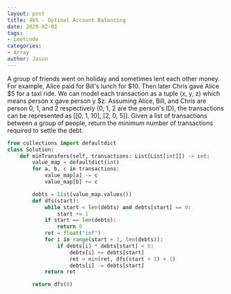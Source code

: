```yaml
---
layout: post
title: 465 - Optimal Account Balancing
date: 2020-02-02
tags:
- Leetcode
categories:
- Array
author: Jason
---
```

A group of friends went on holiday and sometimes lent each other money. For example, Alice paid for Bill's lunch for $10. Then later Chris gave Alice $5 for a taxi ride. We can model each transaction as a tuple (x, y, z) which means person x gave person y $z. Assuming Alice, Bill, and Chris are person 0, 1, and 2 respectively (0, 1, 2 are the person's ID), the transactions can be represented as [[0, 1, 10], [2, 0, 5]]. Given a list of transactions between a group of people, return the minimum number of transactions required to settle the debt.

```python
from collections import defaultdict
class Solution:
    def minTransfers(self, transactions: List[List[int]]) -> int:
        value_map = defaultdict(int)
        for a, b, c in transactions:
            value_map[a] -= c
            value_map[b] += c

        debts = list(value_map.values())
        def dfs(start):
            while start < len(debts) and debts[start] == 0:
                start += 1
            if start == len(debts):
                return 0
            ret = float("inf")
            for i in range(start + 1, len(debts)):
                if debts[i] * debts[start] < 0:
                    debts[i] += debts[start]
                    ret = min(ret, dfs(start + 1) + 1)
                    debts[i] -= debts[start]
            return ret

        return dfs(0)
```
